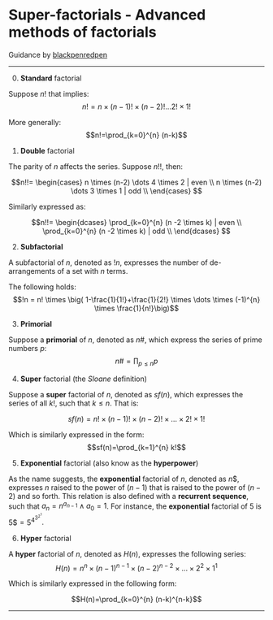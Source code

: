# Super-factorials - Advanced methods of factorials
Guidance by [blackpenredpen](https://www.youtube.com/watch?v=7eboFOkRHr4)
___
0. **Standard** factorial

Suppose $n!$ that implies: 
$$n!=n \times (n-1)! \times (n-2)! \dots 2! \times 1!$$

More generally: 
$$n!=\prod_{k=0}^{n} (n-k)$$

1. **Double** factorial

The parity of $n$ affects the series. Suppose $n!!$, then:

$$n!!=
\begin{cases}
  n \times (n-2) \dots 4 \times 2 | even \\
  n \times (n-2) \dots 3 \times 1 | odd \\
\end{cases}
$$

Similarly expressed as:

$$n!!=
\begin{dcases}
 \prod_{k=0}^{n} (n -2 \times k) | even \\
 \prod_{k=0}^{n} (n -2 \times k) | odd \\
\end{dcases}
$$

2. **Subfactorial**

A subfactorial of $n$, denoted as $!n$, expresses the number of de-arrangements of a set with $n$ terms.

The following holds: $$!n = n! \times \big( 1-\frac{1}{1!}+\frac{1}{2!} \times \dots \times (-1)^{n} \times \frac{1}{n!}\big)$$

3. **Primorial**

Suppose a **primorial** of $n$, denoted as $n\#$, which express the series of prime numbers $p$:
$$n\# = \prod_{p \leq n} p$$

4. **Super** factorial (the _Sloane_ definition)

Suppose a **super** factorial of $n$, denoted as $sf(n)$, which expresses the series of all $k!$, such that $k \leq n$. That is:

$$sf(n)=n! \times (n-1)! \times (n-2)! \times \dots \times 2! \times 1!$$

Which is similarly expressed in the form:
$$sf(n)=\prod_{k=1}^{n} k!$$

5. **Exponential** factorial (also know as the **hyperpower**)

As the name suggests, the **exponential** factorial of $n$, denoted as $n\$$,  expresses $n$ raised to the power of $(n-1)$ that is raised to the power of $(n-2)$ and so forth. This relation is also defined with a **recurrent sequence**, such that $a_{n}= n^{a_{n-1}} \land a_{0}= 1$. For instance, the **exponential** factorial of $5$ is $5\$=5^{4^{3^{2^1}}}$.

6. **Hyper** factorial

A **hyper** factorial of $n$, denoted as $H(n)$, expresses the following series:
$$H(n)=n^n \times (n-1)^{n-1} \times (n-2)^{n-2} \times \dots \times 2^2 \times 1^1$$

Which is similarly expressed in the following form:

$$H(n)=\prod_{k=0}^{n} (n-k)^{n-k}$$

___
